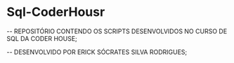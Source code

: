 # Sql-CoderHousr

-- REPOSITÓRIO CONTENDO OS SCRIPTS DESENVOLVIDOS NO CURSO DE SQL DA CODER HOUSE;

-- DESENVOLVIDO POR ERICK SÓCRATES SILVA RODRIGUES;
